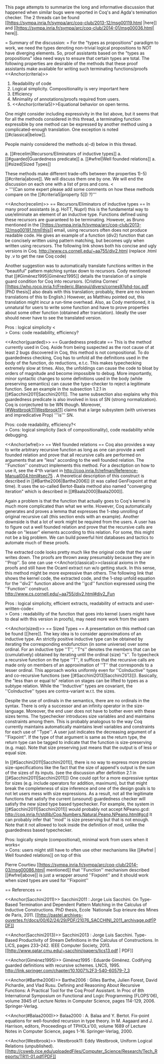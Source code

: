 This page attempts to summarize the long and informative discussion that happened when similar bugs were reported in Coq's and Agda's temination checker.
The 2 threads can be found [[https://sympa.inria.fr/sympa/arc/coq-club/2013-12/msg00119.html |here]] and [[https://sympa.inria.fr/sympa/arc/coq-club/2014-01/msg00036.html| here]].

= Summary of the discussion: =
For the "types as propositions" paradigm to work, we need the types denoting non-trivial logical propositions to NOT have diverging elements.
So, proof assistants based on the "types as propositions" idea need ways to ensure that certain types are total.
The following properties are desirable of the methods that these proof assistants make available for writing such terminating functions/proofs
<<Anchor(criteria)>>
 1. Readability of  code
 1. Logical simplicity. Compositionality is very important here 
 1. Efficiency
 1. Minimality of annotations/proofs required from users.
 1. <<Anchor(criteria5)>>Equational behavior on open terms.

One might consider including expressivity in the list above, but it seems that for all the methods considered in this thread, a terminating function expressible by one method can be expressed by another method using a complicated-enough translation. One exception is noted [[#classical|below]].

People mainly considered the methods a)-d) below in this thread. 

 a. [[#recelim|Recursors/Eliminators of inductive types]]
 a. [[#guarded|Guardedness predicate]]
 a. [[#wfrel|Well founded relations]]
 a. [[#sized|Sized Types]]

These methods make different trade-offs between the properties 1)-5) [[#criteria|above]]. We will discuss them one by one. We will end the discussion on each one with a list of pros and cons. <<BR>>
'''(Can some expert please add some comments on how these methods compare on the [[#criteria5|property 5]]) ?)'''

<<Anchor(recelim)>>
== Recursors/Eliminators of inductive types  ==
In many proof assistants (e.g. HoTT, Nuprl) this is the fundamental way to use/eliminate an element of an inductive type. Functions defined using these recursors are guaranteed to be terminating. However,
as Bruno mentioned in the [[https://sympa.inria.fr/sympa/arc/coq-club/2013-12/msg00191.html|this]] email, using recursors often does not produce readable code. He gives an example of a function (div2) function that can be concisely written using pattern matching, but becomes ugly when written using recursors. The following link shows both his concise and ugly versions in Coq.
http://www.cs.cornell.edu/~aa755/div2.html
(replace .html by .v to get the raw Coq code)

Another suggestion was to automatically translate functions written in the "beautiful" pattern matching syntax down to recursors.
Cody mentioned that [[#Giménez1995|Giménez1995]] details the translation of a simple guard condition for Coq into recursors. 
(Cristina Cornes' [[https://who.rocq.inria.fr/Frederic.Blanqui/divers/cornes97phd-toc.pdf |PhD thesis]] also deals with this translation; probably, there are no known translations of this to English.)
However, as Matthieu pointed out, this translation might incur a run-time overhead. Also, as Cody mentioned, it is unnatural for users to write some function and have to prove properties about some other function (obtained after translation). Ideally the user should never have to see the translated version.

Pros : logical simplicity <<BR>>
Cons: code readability, efficiency?


<<Anchor(guarded)>>
== Guardedness predicate ==
This is the method currently used in Coq. Aside from being suspected as the root cause of at least 2 bugs discovered in Coq, this method is not compositional. To do guardedness checking, Coq has to unfold all the definitions used in the body of the function, do reductions, e.t.c.
This makes typechecking extremely slow at times. Also, the unfoldings can cause the code to bloat by orders of magnitude and become impossible to debug. More importantly, minor syntactic changes to some definitions used in the body (while preserving semantics) can cause the type-checker to reject a legitimate function. See an example in the subsection 1.2.1 in  [[#Sacchini2011|Sacchini2011]]. The same subsection also explains why this guardedness predicate is also involved in loss of SN (strong normalization). Coq is conjectured to be WN though. Moreover, [[#Westbrook11|Westbrook11]](unpublished) claims that a large subsystem (with universes and impredicative Prop) '''is''' SN.

Pros: code readability, efficiency?<<BR>>
Cons: logical simplicity (lack of compositionality), code readability while debugging.


<<Anchor(wfrel)>>
== Well founded relations ==
Coq also provides a way to write arbitrary recursive function as long as one can provide a well founded relation and prove that all recursive calls are performed on arguments that are "less" according to the well founded relation. The ''Function'' construct implements this method.
For a desctiption on how to use it, see the 4^th variant in  http://coq.inria.fr/refman/Reference-Manual004.html#sec75 .
A theoretical description of this construct is
described in [[#Barthe2006|Barthe2006]] (it was called GenFixpoint at that time).
It uses the so-called Bertot-Baala method also named "converging
iteration" which is described in [[#Baala2000|Baala2000]].

Again a problem is that the function that actually goes to Coq's kernel is much more complicated than what we write.
However, Coq automatically generates and proves a lemma that expresses the 1-step unrolling of original recursive call (this section ends with an example).
Another downside is that a lot of work might be required from the users. A user has to figure out
a well founded relation and prove that the recursive calls are made on "lesser" elements according to this relation.
For some, this might not be a big problem. We can build powerful hint databases and tactics to automate much of these proofs.


The extracted code looks pretty much like the original code that the user writes down. The proofs are thrown away
presumably because they are in ''Prop''. So one can use <<Anchor(classical)>>classical axioms in the proofs and still have the Ocaml extract run w/o getting stuck.
In this sense, this method might be more expressive than others.
The following link that shows the kernel code, the extracted code, and the 1-step unfold equation for the ''div2'' function above and the ''gcd'' function  expressed using the ''Function'' construct.
http://www.cs.cornell.edu/~aa755/div2.html#div2_Fun

Pros : logical simplicity, efficient extracts, readability of extracts and user-written-code<<BR>>
Cons : readability of the function that goes into kernel (users might have to deal with this version in proofs),  may need more work from the users


<<Anchor(sized)>>
== Sized Types ==
A presentation on this method can be found [[|here]]. The key idea is to consider approximations of an inductive type.
An strictly positive inductive type can be obtained by iterating the corresponding endofunction (in some universe) over some ordinal. 
For an inductive type ''T'', ''T^s''  denotes the members that can be (cumulatively) obtained by iterating until the ordinal (size) ''s''. To typecheck a recursive function on the type ''T'', it suffices that the recursive calls are made only on  members of an approximation of ''T'' that corresponds to a lesser ordinal.
This approach works uniformly even for ''CoInductive'' types and co-recursive functions (see [[#Sacchini2013|Sacchini2013]]). Basically, the "less than or equal to" relation on stages can be lifted to types as a subtype relation. While the ''Inductive'' types are covariant, the ''CoInductive'' types are contra-variant w.r.t. the sizes.

Despite the use of ordinals in the semantics, there are no ordinals in the syntax.
There is only a successor and an infinity operator in the size-language.
Moreover, the end user does not have to bother even with these sizes terms.
The typechecker introduces size variables and and maintains constraints among them.
This is probably analogous to the way Coq currently maintains automatically maintains level variables and constraints for each use of ''Type''. 
A user just indicates the  decreasing argument of a ''Fixpoint''. 
If the type of that argument is same as the return type, the return type can be tagged to indicate that the function is size-preserving (e.g. map).
Note that size preserving just means that the output is of less or equal size.


In [[#Sacchini2011|Sacchini2011]], there is no way to express more precise size-specifications like the fact that the size of append's output is the sum of the sizes of its inputs. 
(see the discussion after definition 2.1 in [[#Sacchini2011|Sacchini2011]])
One could opt for a more expressive syntax for sizes (e.g. include operators for addition, maximum), but that might break the completeness of size inference and one of the
design goals is to not let users mess with size expressions.
As a result, not all the legitimate functions that satisfy the current (unsound) guardedness checker will satisfy the new sized type based typechecker.
For example, the system in [[#Sacchini2011|Sacchini2011]] would probably not accept NPeano.gcd:
http://coq.inria.fr/stdlib/Coq.Numbers.Natural.Peano.NPeano.html#gcd 
It can probably infer that ''mod'' is size preserving but that is not enough.
Note that it not allowed to look inside the definition of mod, unlike the guardedness based typechecker.

Pros: logically simple (compositional), minimal work from users when it works<<BR>>
Cons: users might still have to often use other mechanisms like [[#wfrel | Well founded relations]] on top of this

Pierre Courtieu [[https://sympa.inria.fr/sympa/arc/coq-club/2014-03/msg00086.html| mentioned]] that ''Function'' mechanism described [[#wfrel|above]] is just a wrapper around ''Fixpoint'' and it should work when sized types are used for ''Fixpoint''

== References ==

<<Anchor(Sacchini2011)>> Sacchini2011 :  Jorge Luis Sacchini. On Type-Based Termination and Dependent Pattern Matching in the Calculus of Inductive Constructions. PhD thesis, Ecole  ́ Nationale Sup ́erieure des Mines de Paris, 2011. [[http://pastel.archives-ouvertes.fr/docs/00/62/24/29/PDF/21076_SACCHINI_2011_archivage.pdf|PDF]]

<<Anchor(Sacchini2013)>> Sacchini2013 :  Jorge Luis Sacchini. Type-Based Productivity of Stream Definitions in the Calculus of Constructions. In LICS, pages 233–242. IEEE Computer Society, 2013. [[http://www.qatar.cmu.edu/~sacchini/papers/lics13.pdf | PDF]]

<<Anchor(Giménez1995)>> Giménez1995 :  Eduarde Giménez. Codifying guarded definitions with recursive schemes. LNCS, 1995. http://link.springer.com/chapter/10.1007%2F3-540-60579-7_3

<<Anchor(#Barthe2006)>> Barthe2006 : Gilles Barthe, Julien Forest, David Pichardie, and Vlad Rusu.
Defining and Reasoning About Recursive Functions: A Practical Tool for
the Coq Proof Assistant. In Proc of 8th International Symposium on
Functional and Logic Programming (FLOPS'06), volume 3945 of Lecture
Notes in Computer Science, pages 114-129, 2006. Springer-Verlag.

<<Anchor(#Balaa2000)>> Balaa2000 :  A. Balaa and Y. Bertot. Fix-point equations for well-founded
recursion in type
theory. In M. Aagaard and J. Harrison, editors, Proceedings of TPHOLs'00, volume
1689 of Lecture Notes in Computer Science, pages 1-16. Springer-Verlag, 2000.

<<Anchor(Westbrook)>> Westbrook11: Eddy Westbrook, Uniform Logical Relations (unpublished). [[http://csweb.rice.edu/uploadedFiles/Computer_Science/Research/Tech_Reports/TR11-01.pdf|PDF]]
